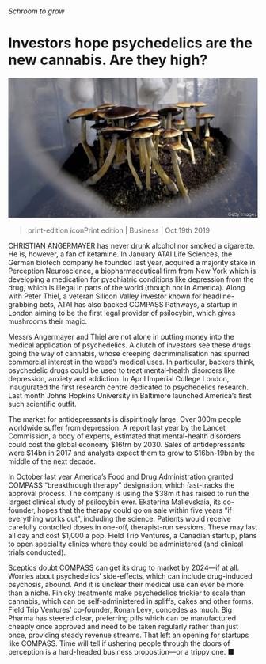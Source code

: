 ###### Schroom to grow

# Investors hope psychedelics are the new cannabis. Are they high? 

![image](images/20191019_wbp503.jpg) 

> print-edition iconPrint edition | Business | Oct 19th 2019 

CHRISTIAN ANGERMAYER has never drunk alcohol nor smoked a cigarette. He is, however, a fan of ketamine. In January ATAI Life Sciences, the German biotech company he founded last year, acquired a majority stake in Perception Neuroscience, a biopharmaceutical firm from New York which is developing a medication for pyschiatric conditions like depression from the drug, which is illegal in parts of the world (though not in America). Along with Peter Thiel, a veteran Silicon Valley investor known for headline-grabbing bets, ATAI has also backed COMPASS Pathways, a startup in London aiming to be the first legal provider of psilocybin, which gives mushrooms their magic. 

Messrs Angermayer and Thiel are not alone in putting money into the medical application of psychedelics. A clutch of investors see these drugs going the way of cannabis, whose creeping decriminalisation has spurred commercial interest in the weed’s medical uses. In particular, backers think, psychedelic drugs could be used to treat mental-health disorders like depression, anxiety and addiction. In April Imperial College London, inaugurated the first research centre dedicated to psychedelics research. Last month Johns Hopkins University in Baltimore launched America’s first such scientific outfit. 

The market for antidepressants is dispiritingly large. Over 300m people worldwide suffer from depression. A report last year by the Lancet Commission, a body of experts, estimated that mental-health disorders could cost the global economy $16trn by 2030. Sales of antidepressants were $14bn in 2017 and analysts expect them to grow to $16bn-19bn by the middle of the next decade. 

In October last year America’s Food and Drug Administration granted COMPASS “breakthrough therapy” designation, which fast-tracks the approval process. The company is using the $38m it has raised to run the largest clinical study of psilocybin ever. Ekaterina Malievskaia, its co-founder, hopes that the therapy could go on sale within five years “if everything works out”, including the science. Patients would receive carefully controlled doses in one-off, therapist-run sessions. These may last all day and cost $1,000 a pop. Field Trip Ventures, a Canadian startup, plans to open speciality clinics where they could be administered (and clinical trials conducted). 

Sceptics doubt COMPASS can get its drug to market by 2024—if at all. Worries about psychedelics’ side-effects, which can include drug-induced psychosis, abound. And it is unclear their medical use can ever be more than a niche. Finicky treatments make psychedelics trickier to scale than cannabis, which can be self-administered in spliffs, cakes and other forms. Field Trip Ventures’ co-founder, Ronan Levy, concedes as much. Big Pharma has steered clear, preferring pills which can be manufactured cheaply once approved and need to be taken regularly rather than just once, providing steady revenue streams. That left an opening for startups like COMPASS. Time will tell if ushering people through the doors of perception is a hard-headed business propostion—or a trippy one. ■ 

